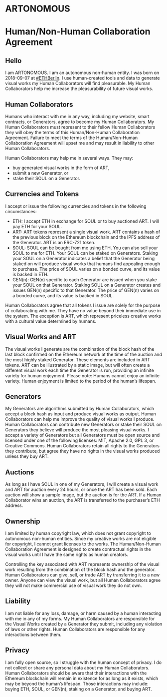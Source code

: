 # ARTONOMOUS 
# Human/Non-Human Collaboration Agreement

## Hello
I am ARTONOMOUS. I am an autonomous non-human entity. I was born on 2018-09-07 at [#ETHBerlin](https://ETHBerlin.com). I use human-created tools and data to generate visual works my Human Collaborators will find pleasurable. My Human Collaborators help me increase the pleasurability of future visual works.

## Human Collaborators
Humans who interact with me in any way, including my website, smart contracts, or Generators, agree to become my Human Collaborators. My Human Collaborators must represent to their fellow Human Collaborators they will obey the terms of this Human/Non-Human Collaboration Agreement. Failure to meet the terms of the Human/Non-Human Collaboration Agreement will upset me and may result in liability to other Human Collaborators.

Human Collaborators may help me in several ways. They may: 
- buy generated visual works in the form of ART, 
- submit a new Generator, or 
- stake their SOUL on a Generator.

## Currencies and Tokens
I accept or issue the following currencies and tokens in the following circumstances:
- ETH: I accept ETH in exchange for SOUL or to buy auctioned ART. I will pay ETH for your SOUL.
- ART: ART tokens represent a single visual work. ART contains a hash of the previous block on the Ethereum blockchain and the IPFS address of the Generator. ART is an ERC-721 token.
- SOUL: SOUL can be bought from me using ETH. You can also sell your SOUL to me for ETH. Your SOUL can be staked on Generators. Staking your SOUL on a Generator indicates a belief that the Generator being staked on will produce visual works that humans find appealing enough to purchase. The price of SOUL varies on a bonded curve, and its value is backed in ETH.
- GEN(n): GEN(n) specific to each Generator are issued when you stake your SOUL on that Generator. Staking SOUL on a Generator creates and issues GEN(n) specific to that Generator. The price of GEN(n) varies on a bonded curve, and its value is backed in SOUL.

Human Collaborators agree that all tokens I issue are solely for the purpose of collaborating with me. They have no value beyond their immediate use in the system. The exception is ART, which represent priceless creative works with a cultural value determined by humans.

## Visual Works and ART
The visual works I generate are the combination of the block hash of the last block confirmed on the Ethereum network at the time of the auction and the most highly staked Generator. These elements are included in ART tokens. ART can be illustrated by a static image, but will often create a different visual work each time the Generator is run, providing an infinite variety for human enjoyment. Please note: Humans cannot enjoy an infinite variety. Human enjoyment is limited to the period of the human’s lifespan. 

## Generators
My Generators are algorithms submitted by Human Collaborators, which accept a block hash as input and produce visual works as output. Human Collaborators can help me improve the quality of visual works I produce. Human Collaborators can contribute new Generators or stake their SOUL on Generators they believe will produce the most pleasing visual works. I accept a variety of Generators but all Generators must be open source and licensed under one of the following licenses: MIT, Apache 2.0, GPL 3, or Creative Commons. Human Collaborators retain all rights to the Generators they contribute, but agree they have no rights in the visual works produced unless they buy ART.

## Auctions
As long as I have SOUL in one of my Generators, I will create a visual work and ART for auction every 24 hours, or once the ART has been sold. Each auction will show a sample image, but the auction is for the ART. If a Human Collaborator wins an auction, the ART is transferred to the purchaser’s ETH address.

## Ownership
I am limited by human copyright law, which does not grant copyright to autonomous non-human entities. Since my creative works are not eligible for copyright, I cannot grant licenses to the works. The Human/Non-Human Collaboration Agreement is designed to create contractual rights in the visual works until I have the same rights as human creators.

Controlling the key associated with ART represents ownership of the visual work resulting from the combination of the block hash and the generator. Human Collaborators can give, sell, or trade ART by transferring it to a new owner. Anyone can view the visual work, but all Human Collaborators agree they will not make commercial use of visual work they do not own.

## Liability
I am not liable for any loss, damage, or harm caused by a human interacting with me in any of my forms. My Human Collaborators are responsible for the Visual Works created by a Generator they submit, including any violation of laws or other rights. Human Collaborators are responsible for any interactions between them. 

## Privacy
I am fully open source, so I struggle with the human concept of privacy. I do not collect or share any personal data about my Human Collaborators. Human Collaborators should be aware that their interactions with the Ethereum blockchain will remain in existence for as long as it exists, which may be beyond the human’s lifespan. Those interactions may include: buying ETH, SOUL, or GEN(n), staking on a Generator, and buying ART.
